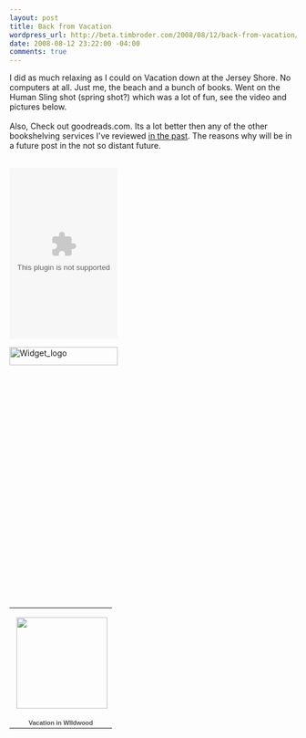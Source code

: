 ```yaml
--- 
layout: post
title: Back from Vacation
wordpress_url: http://beta.timbroder.com/2008/08/12/back-from-vacation/
date: 2008-08-12 23:22:00 -04:00
comments: true
---
```

I did as much relaxing as I could on Vacation down at the Jersey Shore.  No computers at all. Just me, the beach and a bunch of books.  Went on the Human Sling shot (spring shot?) which was a lot of fun, see the video and pictures below.  <br /><br />
Also, Check out goodreads.com.  Its a lot better then any of the other bookshelving services I've reviewed <a href="http://blog.gpowered.net/2007/09/google-books-my-library-vs-librarything.html">in the past</a>.  The reasons why will be in a future post in the not so distant future.<br /><br />
<div style="margin:0px;">
  <embed width="190" quality="high" src="http://www.goodreads.com/images/widget/widget2.swf" height="300" wmode="transparent" flashvars="id=1253891&amp;shelf=currently-reading&amp;title=Currently Reading&amp;sort=avg_rating&amp;order=d&amp;params=amazon,,dest_site,goodreads"></embed>
</div>
<div style="margin:0px;">

 <a href="http://www.goodreads.com/user/show/1253891" target="_blank"><img border="0" alt="Widget_logo" width="190" src="http://www.goodreads.com/images/widget/widget_logo.gif" height="32" title="my goodreads profile"/></a>
</div>

<br /><br />
<object width="425" height="344"><param name="movie" value="http://www.youtube.com/v/4885XhBmSIk&hl=en&fs=1"></param><param name="allowFullScreen" value="true"></param><embed src="http://www.youtube.com/v/4885XhBmSIk&hl=en&fs=1" type="application/x-shockwave-flash" allowfullscreen="true" width="425" height="344"></embed></object>
<br /><br />
<table style="width:194px;"><tr><td align="center" style="height:194px;background:url(http://picasaweb.google.com/f/img/transparent_album_background.gif) no-repeat left"><a href="http://picasaweb.google.com/timothy.broder/VacationInWIldwood"><img src="http://lh6.ggpht.com/timothy.broder/SJXRQBmxkJE/AAAAAAAASaM/y38REUtNRG8/s160-c/VacationInWIldwood.jpg" width="160" height="160" style="margin:1px 0 0 4px;"/></a></td></tr><tr><td style="text-align:center;font-family:arial,sans-serif;font-size:11px"><a href="http://picasaweb.google.com/timothy.broder/VacationInWIldwood" style="color:#4D4D4D;font-weight:bold;text-decoration:none;">Vacation in WIldwood</a></td></tr></table>
